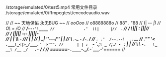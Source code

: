 /storage/emulated/0/test5.mp4 常用文件目录
/storage/emulated/0/ffmpegtest/encodeaudio.wav



//
//           ~~ 天地保佑   永无BUG ~~
//                   _ooOoo_
//                  o8888888o
//                  88" . "88
//                  (| -_- |)
//                  O\  =  /O
//               ____/`---'\____
//             .'  \\|     |//  `.
//            /  \\|||  :  |||//  \
//           /  _||||| -:- |||||-  \
//           |   | \\\  -  /// |   |
//           | \_|  ''\---/''  |   |
//            \  .-\__  `-`  ___/-. /
//          ___`. .'  /--.--\  `. . __
//       ."" '<  `.___\_<|>_/___.'  >'"".
//      | | :  `- \`.;`\ _ /`;.`/ - ` : | |
//      \  \ `-.   \_ __\ /__ _/   .-` /  /
// ======`-.____`-.___\_____/___.-`____.-'======
//